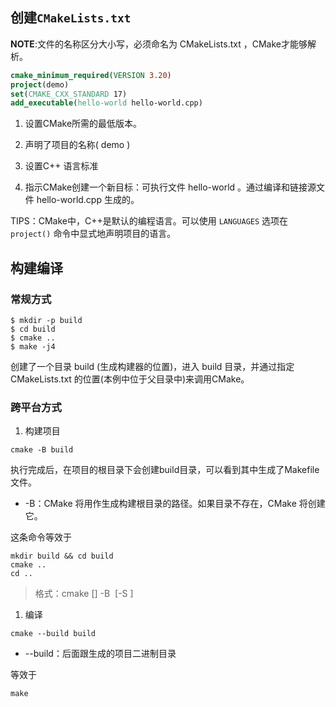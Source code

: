 ## 创建`CMakeLists.txt`

**NOTE**:文件的名称区分大小写，必须命名为 CMakeLists.txt ，CMake才能够解析。

```cmake
cmake_minimum_required(VERSION 3.20)
project(demo)
set(CMAKE_CXX_STANDARD 17)
add_executable(hello-world hello-world.cpp)
```

1. 设置CMake所需的最低版本。

2. 声明了项目的名称( demo )

3. 设置C++ 语言标准

4. 指示CMake创建一个新目标：可执行文件 hello-world 。通过编译和链接源文件 hello-world.cpp 生成的。

TIPS：CMake中，C++是默认的编程语言。可以使用 `LANGUAGES` 选项在 `project()` 命令中显式地声明项目的语言。

## 构建编译

### 常规方式

```shell
$ mkdir -p build
$ cd build
$ cmake ..
$ make -j4
```

创建了一个目录 build (生成构建器的位置)，进入 build 目录，并通过指定 CMakeLists.txt 的位置(本例中位于父目录中)来调用CMake。

### 跨平台方式

1. 构建项目

```shell
cmake -B build
```

执行完成后，在项目的根目录下会创建build目录，可以看到其中生成了Makefile文件。

+ -B：CMake 将用作生成构建根目录的路径。如果目录不存在，CMake 将创建它。

这条命令等效于

```shell
mkdir build && cd build
cmake ..
cd ..
```
> 格式：cmake [<options>] -B <path-to-build> [-S <path-to-source>]


1. 编译

```shell
cmake --build build
```

+ --build：后面跟生成的项目二进制目录

等效于

```
make
```

